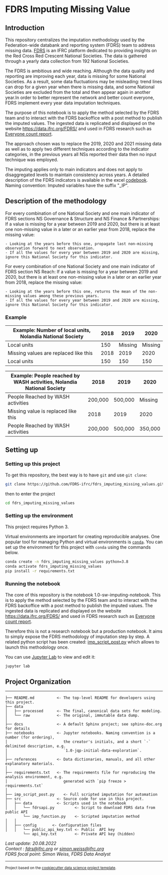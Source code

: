 # FDRS Imputing Missing Value

## Introduction

This repository centralizes the imputation methodology used by the Federation-wide databank and reporting system (FDRS) team to address missing data. [FDRS](https://data.ifrc.org/FDRS/) is an IFRC platform dedicated to providing insights on the Red Cross Red Crescent National Societies. The data is gathered through a yearly data collection from 192 National Societies. 

The FDRS is ambitious and wide reaching. Although the data quality and reporting are improving each year, data is missing for some National Societies. As a result, some data fluctuations may be misleading: trend lines can drop for a given year when there is missing data, and some National Societies are excluded from the total and then appear again in another year.In order to better represent the network and better count everyone, FDRS implement every year data imputation techniques. 

The purpose of this notebook is to apply the method selected by the FDRS team and to interact with the FDRS backoffice with a post method to publish the imputed values. 
The ingested data is  replicated and displayed on the website https://data.ifrc.org/FDRS/ and used in FDRS research such as [Everyone count report](https://data-api.ifrc.org/documents/noiso/Everyone%20Counts%20Report%202022%20EN.pdf). 

The approach chosen was to replace the 2019, 2020 and 2021 missing data as well as to apply two different techniques according to the indicator categories, in the previous years all NSs reported their data then no input technique was employed.   

The imputing applies only to main indicators and does not apply to disaggregated levels to maintain consistency across years. A detailed description of the FDRS indicators is available in the excel [codebook](https://github.com/FDRS-ifrc/fdrs_imputing_missing_values/blob/main/references/codebook.xlsx). Naming convention: Imputed variables have the suffix "_IP". 

## Description of the methodology
For every combination of one National Society and one main indicator of FDRS sections NS Governance & Structure and NS Finance & Partnerships:
If a value is missing for a year between 2019 and 2020, but there is at least one non-missing value in a later or an earlier year from 2018, replace the missing value:
```
- Looking at the years before this one, propagate last non-missing observation forward to next observation.
- If all the values for every year between 2019 and 2020 are missing, ignore this National Society for this indicator.
```
For every combination of one National Society and one main indicator of FDRS section NS Reach:
If a value is missing for a year between 2019 and 2020, but there is at least one non-missing value in a later or an earlier year from 2018, replace the missing value:
```
- Looking at the years before this one, returns the mean of the non-missing values among these previous years.
- If all the values for every year between 2019 and 2020 are missing, ignore this National Society for this indicator.
```

### Example

| Example: Number of local units, Nolandia National Society 	| 2018 	| 2019 	| 2020 	|
|---	|---	|---	|---	|
| Local units 	| 150 	| Missing 	| Missing 	|
| Missing values are replaced like this 	| 2018 	| 2019 	| 2020 	|
| Local units 	| 150 	| 150 	| 150 	|

| Example: People reached by WASH activities, Nolandia National Society 	| 2018 	| 2019 	| 2020 	|
|---	|---	|---	|---	|
| People Reached by WASH activities 	| 200,000 	| 500,000 	| Missing 	|
| Missing value is replaced like this 	| 2018 	| 2019 	| 2020 	|
| People Reached by WASH activities 	| 200,000 	| 500,000 	| 350,000 	|

## Setting up

### Setting up this project

To get this repository, the best way is to have `git` and use `git clone`:

```bash
git clone https://github.com/FDRS-ifrc/fdrs_imputing_missing_values.git
```

then to enter the project
```bash
cd fdrs_imputing_missing_values 
```
### Setting up the environment

This project requires Python 3.

Virtual environments are important for creating reproducible analyses. One popular tool for managing Python and virtual environments is [`conda`](https://docs.conda.io/en/latest/miniconda.html). You can set up the environment for this project with `conda` using the commands below.

```bash
conda create -n fdrs_imputing_missing_values python=3.8
conda activate fdrs_imputing_missing_values
pip install -r requirements.txt
```

### Running the notebook
The core of this repository is the notebook 1.0-sw-imputing-notebook. 
This is to apply the method selected by the FDRS team and to interact with the FDRS backoffice with a post method to publish the imputed values. 
The ingested data is replicated and displayed on the website https://data.ifrc.org/FDRS/ and used in FDRS research such as [Everyone count report](https://data-api.ifrc.org/documents/noiso/Everyone%20Counts%20Report%202022%20EN.pdf). 

Therefore this is not a research notebook but a production notebook. It aims to simply expose the FDRS methodology of imputation step by step. A related python script has been created: [imp_script_post.py](https://github.com/FDRS-ifrc/fdrs_imputing_missing_values/blob/main/imp_script_post.py) which allows to launch this methodology once. 

You can use [Jupyter Lab](https://jupyter.org/) to view and edit it:

```bash
jupyter lab
```


## Project Organization
------------
    ├── README.md          <- The top-level README for developers using this project.
    ├── data
    │   ├── processed      <- The final, canonical data sets for modeling.
    │   └── raw            <- The original, immutable data dump.
    │
    ├── docs               <- A default Sphinx project; see sphinx-doc.org for details
    ├── notebooks          <- Jupyter notebooks. Naming convention is a number (for ordering),
    │                         the creator's initials, and a short `-` delimited description, e.g.
    │                         `1.0-jqp-initial-data-exploration`.
    │
    ├── references         <- Data dictionaries, manuals, and all other explanatory materials.
    │
    ├── requirements.txt   <- The requirements file for reproducing the analysis environment, e.g.
    │                         generated with `pip freeze > requirements.txt`
    │
    ├── imp_script_post.py    <- Full scripted imputation for automation
    ├── src                <- Source code for use in this project.
    │   ├── data           <- Scripts used in the notebook 
    │   │   └── fdrsapi.py         <- Script to download FDRS data from public API
            └── imp_function.py    <- Scripted imputation method 
    │   │
    │   ├── config       <- Configuration files
    │   │   └── public_api_key.txt <- Public  API key
            └── api_key.txt        <- Private API key (hidden)

*Last update: 20.08.2022*  
*Contact : fdrs@ifrc.org or simon.weiss@ifrc.org*  
*FDRS focal point: Simon Weiss, FDRS Data Analyst*    

--------

<p><small>Project based on the <a target="_blank" href="https://drivendata.github.io/cookiecutter-data-science/">cookiecutter data science project template</a>.</small></p>
